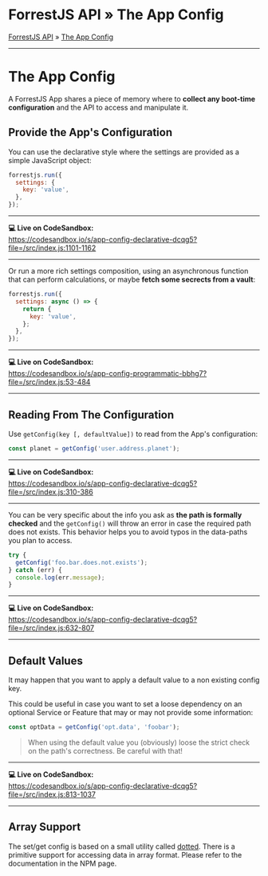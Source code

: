 <h1 class="tutorial-step"><span>ForrestJS API &raquo;</span> The App Config</h1>

[ForrestJS API](../README.md) &raquo; [The App Config](./README.md)

---

# The App Config

A ForrestJS App shares a piece of memory where to **collect any boot-time configuration** and the API to access and manipulate it.

## Provide the App's Configuration

You can use the declarative style where the settings are provided as a simple JavaScript object:

```js
forrestjs.run({
  settings: {
    key: 'value',
  },
});
```

---

**💻 Live on CodeSandbox:**  
https://codesandbox.io/s/app-config-declarative-dcqg5?file=/src/index.js:1101-1162

---

Or run a more rich settings composition, using an asynchronous function that can perform calculations, or maybe **fetch some secrects from a vault**:

```js
forrestjs.run({
  settings: async () => {
    return {
      key: 'value',
    };
  },
});
```

---

**💻 Live on CodeSandbox:**  
https://codesandbox.io/s/app-config-programmatic-bbhg7?file=/src/index.js:53-484

---

## Reading From The Configuration

Use `getConfig(key [, defaultValue])` to read from the App's configuration:

```js
const planet = getConfig('user.address.planet');
```

---

**💻 Live on CodeSandbox:**  
https://codesandbox.io/s/app-config-declarative-dcqg5?file=/src/index.js:310-386

---

You can be very specific about the info you ask as **the path is formally checked** and the `getConfig()` will throw an error in case the required path does not exists. This behavior helps you to avoid typos in the data-paths you plan to access.

```js
try {
  getConfig('foo.bar.does.not.exists');
} catch (err) {
  console.log(err.message);
}
```

---

**💻 Live on CodeSandbox:**  
https://codesandbox.io/s/app-config-declarative-dcqg5?file=/src/index.js:632-807

---

## Default Values

It may happen that you want to apply a default value to a non existing config key.

This could be useful in case you want to set a loose dependency on an optional Service or Feature that may or may not provide some information:

```js
const optData = getConfig('opt.data', 'foobar');
```

> When using the default value you (obviously) loose the strict check on the path's correctness. Be careful with that!

---

**💻 Live on CodeSandbox:**  
https://codesandbox.io/s/app-config-declarative-dcqg5?file=/src/index.js:813-1037

---

## Array Support

The set/get config is based on a small utility called [dotted](https://www.npmjs.com/package/@marcopeg/dotted). There is a primitive support for accessing data in array format. Please refer to the documentation in the NPM page.
